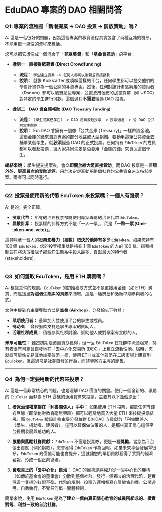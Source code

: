 # EduDAO 專案的 DAO 相關問答

### Q1: 專案的流程是「新增提案 -> DAO 投票 -> 開放贊助」嗎？

A: 這是一個很好的問題，因為這個專案的募資流程其實包含了兩種互補的機制，不能用單一線性的流程來概括。

您可以把它想像成一個混合了「**群眾募資**」和「**基金會補助**」的平台：

*   **機制一：直接群眾募資 (Direct Crowdfunding)**
    *   **流程：** `學生建立提案 -> 任何人都可以瀏覽並直接捐款`
    *   **說明：** 就像 Kickstarter 或嘖嘖這樣的平台，任何學生都可以提交他們的學習計畫作為一個公開的募資專案。然後，任何對該計畫感興趣的贊助者（Donors）都可以瀏覽這些專案，並直接用他們的加密貨幣（如 USDC）對特定的學生進行捐款。這個過程**不需要**經過 DAO 投票。

*   **機制二：DAO 資金庫補助 (DAO Treasury Funding)**
    *   **流程：** `(學生提案已存在) -> DAO 成員發起投票 -> 投票通過 -> 從 DAO 公共資金庫撥款`
    *   **說明：** EduDAO 會擁有一個像「公共金庫 (Treasury)」一樣的資金池，這個金庫的錢來自於專案的部分收益或大型捐贈。要動用這筆公共資金去補助某個學生，就**必須**經過 DAO 的正式投票。任何持有 `EduToken` 的成員都可以發起投票，讓大家共同決定是否要用「金庫的錢」來資助這個學生。

**總結來說：**
學生提交提案後，會**立即開放給大眾直接贊助**。而 DAO 投票是一個**額外的、更高層次的資助途徑**，用於決定是否動用整個社群的公共資金來支持該提案。兩者可以同時進行。

---

### Q2: 投票是使用新的代幣 EduToken 來投票嗎？一個人有幾票？

A: 是的，完全正確。

*   **投票代幣：** 所有的治理投票都將使用專案專屬的治理代幣 `EduToken`。
*   **票數計算：** 投票權的計算方式不是「一人一票」，而是「**一幣一票 (One-token-one-vote)**」。

這意味著一個人的**投票影響力（票數）取決於他持有多少 `EduToken`**。如果您持有 100 個 `EduToken`，您的投票權重就是持有 1 個 `EduToken` 的人的 100 倍。這種機制旨在將決策權賦予那些在生態系中投入最多、貢獻最大的持份者 (stakeholders)。

---

### Q3: 如何獲取 EduToken，是用 ETH 購買嗎？

A: 根據文件的規劃，`EduToken` 的初始獲取方式並不是直接用金錢（如 ETH）購買，而是透過**對這個生態系的貢獻**來賺取。這是一種獎勵和激勵早期參與者的方式。

文件中提到的主要獲取方式是**空投 (Airdrop)**，分發給以下群體：

*   **早期使用者：** 最早加入並使用平台的學生或成員。
*   **捐助者：** 曾經捐款支持過學生專案的贊助人。
*   **活躍社群成員：** 積極參與社群討論、幫助他人或對專案有貢獻的人。

**未來可能性：**
雖然初期是透過貢獻獲得，但一旦 `EduToken` 在社群中流通起來，持有者很有可能會自發地在「去中心化交易所 (DEX)」上建立流動性池。屆時，您就有可能像交易其他加密貨幣一樣，使用 ETH 或其他貨幣在二級市場上購買到 `EduToken`。但這通常是社群自發的行為，而非專案方主導的銷售。

---

### Q4: 為何一定要用新的代幣來投票？

A: 這是一個非常核心的問題，也是理解 DAO 價值的關鍵。使用一個全新的、專屬的 `EduToken` 而非像 ETH 這樣的通用貨幣來投票，主要有以下幾個原因：

1.  **確保治理權掌握在「利害關係人」手中：**
    如果使用 ETH 投票，那麼任何有錢的巨鯨（即使他對教育毫無興趣）都可以輕易地買入大量 ETH 來操縱投票結果。而 `EduToken` 被設計為主要分發給對 EduDAO 有貢獻的「利害關係人」（學生、捐助者、建設者）。這可以確保做決策的人，是那些真正關心這個平台長期發展與成功的人。

2.  **激勵與獎勵社群貢獻：**
    `EduToken` 不僅是投票券，更是一種**獎勵**。當您為平台做出貢獻（例如捐款），您會獲得 `EduToken` 作為回報。如果未來平台發展得很好，`EduToken` 的價值可能也會提升，這就讓您的早期貢獻獲得了實質的經濟回報，形成一個正向循環。

3.  **實現真正的「去中心化」自治：**
    DAO 的目標是將權力從一個中心化的機構（如傳統基金會的董事會）分散到整個社群。發行一個獨立的治理代幣，是實現這一目標的技術基礎。代幣的規則、投票的邏輯都寫在智能合約裡，公開透明、自動執行，不受任何單一實體控制。

簡單來說，使用 `EduToken` 是為了**建立一個由真正關心教育的成員所組成的、權責對等、利益一致的自治社群**。 